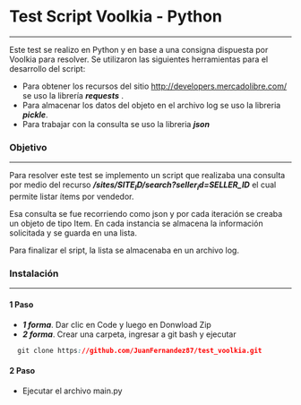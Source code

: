 # Test Script Voolkia - Python 
----


Este test se realizo en Python y en base a una consigna dispuesta por Voolkia para resolver.
Se utilizaron las siguientes herramientas para el desarrollo del script:
- Para obtener los recursos del sitio http://developers.mercadolibre.com/ se uso la librería ***requests*** .
- Para almacenar los datos del objeto en el archivo log se uso la libreria ***pickle***.
- Para trabajar con la consulta se uso la libreria ***json***


### Objetivo 
----
Para resolver este test se implemento un script que realizaba una consulta por medio del recurso ***/sites/$SITE_ID/search?seller_id=$SELLER_ID*** el cual permite listar ítems por vendedor.

Esa consulta se fue recorriendo como json y por cada iteración se creaba un objeto de tipo Item. En cada instancia se almacena la información solicitada y se guarda en una lista.

Para finalizar el sript, la lista se almacenaba en un archivo log.

### Instalación
----
#### 1 Paso
- ***1 forma***. Dar clic en Code y luego en Donwload Zip 
- ***2 forma***. Crear una carpeta, ingresar a git bash y ejecutar

```css
  git clone https://github.com/JuanFernandez87/test_voolkia.git
```

#### 2 Paso
- Ejecutar el archivo main.py
